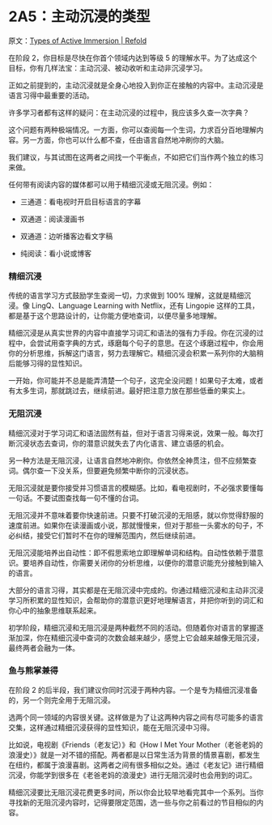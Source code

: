 # 2A5：主动沉浸的类型

原文：[Types of Active Immersion | Refold](https://refold.la/roadmap/stage-2/a/types-of-active-immersion)

在阶段 2，你目标是尽快在你首个领域内达到等级 5 的理解水平。为了达成这个目标，你有几样法宝：主动沉浸、被动收听和主动非沉浸学习。

正如之前提到的，主动沉浸就是全身心地投入到你正在接触的内容中。主动沉浸是语言习得中最重要的活动。

许多学习者都有这样的疑问：在主动沉浸的过程中，我应该多久查一次字典？

这个问题有两种极端情况。一方面，你可以查阅每一个生词，力求百分百地理解内容。另一方面，你也可以什么都不查，任由语言自然地冲刷你的大脑。

我们建议，与其试图在这两者之间找一个平衡点，不如把它们当作两个独立的练习来做。

任何带有阅读内容的媒体都可以用于精细沉浸或无阻沉浸。例如：

- 三通道：看电视时开启目标语言的字幕

- 双通道：阅读漫画书

- 双通道：边听播客边看文字稿

- 纯阅读：看小说或博客

### 精细沉浸

传统的语言学习方式鼓励学生查阅一切，力求做到 100% 理解，这就是精细沉浸。像 LingQ、Language Learning with Netflix，还有 Lingopie 这样的工具，都是基于这个思路设计的，让你能方便地查词，以便尽量多地理解。

精细沉浸是从真实世界的内容中直接学习词汇和语法的强有力手段。你在沉浸的过程中，会尝试用查字典的方式，琢磨每个句子的意思。在这个琢磨过程中，你会用你的分析思维，拆解这门语言，努力去理解它。精细沉浸会积累一系列你的大脑稍后能够习得的显性知识。

一开始，你可能并不总是能弄清楚一个句子，这完全没问题！如果句子太难，或者有太多生词，那就跳过去，继续前进。最好把注意力放在那些低垂的果实上。

### 无阻沉浸

精细沉浸对于学习词汇和语法固然有益，但对于语言习得来说，效果一般。每次打断沉浸状态去查词，你的潜意识就失去了内化语言、建立语感的机会。

另一种方法是无阻沉浸，让语言自然地冲刷你。你依然全神贯注，但不应频繁查词。偶尔查一下没关系，但要避免频繁中断你的沉浸状态。

无阻沉浸就是要你接受并习惯语言的模糊感。比如，看电视剧时，不必强求要懂每一句话。不要试图查找每一句不懂的台词。

无阻沉浸并不意味着要你快速前进。只要不打破沉浸的无阻感，就以你觉得舒服的速度前进。如果你在读漫画或小说，那就慢慢来，但对于那些一头雾水的句子，不必纠结，接受它们暂时不在你的理解范围内，然后继续前进。

无阻沉浸能培养出自动性：即不假思索地立即理解单词和结构。自动性依赖于潜意识。要培养自动性，你需要关闭你的分析思维，以便你的潜意识能充分接触到输入的语言。

大部分的语言习得，其实都是在无阻沉浸中完成的。你通过精细沉浸和主动非沉浸学习所积累的显性知识，会帮助你的潜意识更好地理解语言，并把你听到的词汇和你心中的抽象思维联系起来。

初学阶段，精细沉浸和无阻沉浸是两种截然不同的活动。但随着你对语言的掌握逐渐加深，你在精细沉浸中查词的次数会越来越少，感觉上它会越来越像无阻沉浸，最终两者会融为一体。

### 鱼与熊掌兼得

在阶段 2 的后半段，我们建议你同时沉浸于两种内容。一个是专为精细沉浸准备的，另一个则完全用于无阻沉浸。

选两个同一领域的内容很关键。这样做是为了让这两种内容之间有尽可能多的语言交集，这样通过精细沉浸获得的显性知识，能在无阻沉浸中习得。

比如说，电视剧《Friends（老友记）》和《How I Met Your Mother（老爸老妈的浪漫史）》就是一对不错的搭配。两者都是以日常生活为背景的情景喜剧，都发生在纽约，都属于浪漫喜剧。这两者之间有很多相似之处。通过《老友记》进行精细沉浸，你能学到很多在《老爸老妈的浪漫史》进行无阻沉浸时也会用到的词汇。

精细沉浸要比无阻沉浸花费更多时间，所以你会比较早地看完其中一个系列。当你寻找新的无阻沉浸内容时，记得要限定范围，选一些与你之前看过的节目相似的内容。